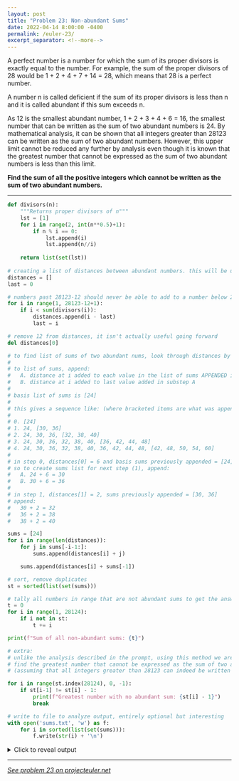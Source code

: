 ```yaml
---
layout: post
title: "Problem 23: Non-abundant Sums"
date: 2022-04-14 8:00:00 -0400
permalink: /euler-23/
excerpt_separator: <!--more-->
---
```

A perfect number is a number for which the sum of its proper divisors is exactly equal to the number. For example, the sum of the proper divisors of 28 would be 1 + 2 + 4 + 7 + 14 = 28, which means that 28 is a perfect number.

A number n is called deficient if the sum of its proper divisors is less than n and it is called abundant if this sum exceeds n.

As 12 is the smallest abundant number, 1 + 2 + 3 + 4 + 6 = 16, the smallest number that can be written as the sum of two abundant numbers is 24. By mathematical analysis, it can be shown that all integers greater than 28123 can be written as the sum of two abundant numbers. However, this upper limit cannot be reduced any further by analysis even though it is known that the greatest number that cannot be expressed as the sum of two abundant numbers is less than this limit.

**Find the sum of all the positive integers which cannot be written as the sum of two abundant numbers.**
<!--more-->

***

```py
def divisors(n):
    """Returns proper divisors of n"""
    lst = [1]
    for i in range(2, int(n**0.5)+1):
        if n % i == 0:
            lst.append(i)
            lst.append(n//i)
    
    return list(set(lst))
 
# creating a list of distances between abundant numbers. this will be used to find sums.
distances = []
last = 0

# numbers past 28123-12 should never be able to add to a number below 28123
for i in range(1, 28123-12+1):
    if i < sum(divisors(i)):
        distances.append(i - last)
        last = i

# remove 12 from distances, it isn't actually useful going forward
del distances[0]

# to find list of sums of two abundant nums, look through distances by index i
#
# to list of sums, append:
#   A. distance at i added to each value in the list of sums APPENDED in step i-1
#   B. distance at i added to last value added in substep A
#
# basis list of sums is [24]
#
# this gives a sequence like: (where bracketed items are what was appended in previous step)
#
# 0. [24]
# 1. 24, [30, 36]
# 2. 24, 30, 36, [32, 38, 40]
# 3. 24, 30, 36, 32, 38, 40, [36, 42, 44, 48]
# 4. 24, 30, 36, 32, 38, 40, 36, 42, 44, 48, [42, 48, 50, 54, 60]
#
# in step 0, distances[0] = 6 and basis sums previously appended = [24]
# so to create sums list for next step (1), append:
#   A. 24 + 6 = 30
#   B. 30 + 6 = 36
#
# in step 1, distances[1] = 2, sums previously appended = [30, 36]
# append:
#   30 + 2 = 32
#   36 + 2 = 38
#   38 + 2 = 40

sums = [24]
for i in range(len(distances)):
    for j in sums[-i-1:]:
        sums.append(distances[i] + j)

    sums.append(distances[i] + sums[-1])

# sort, remove duplicates
st = sorted(list(set(sums)))

# tally all numbers in range that are not abundant sums to get the answer
t = 0
for i in range(1, 28124):
    if i not in st:
        t += i

print(f"Sum of all non-abundant sums: {t}")

# extra:
# unlike the analysis described in the prompt, using this method we are able to
# find the greatest number that cannot be expressed as the sum of two abundant numbers.
# (assuming that all integers greater than 28123 can indeed be written as sums like the question states.)

for i in range(st.index(28124), 0, -1):
    if st[i-1] != st[i] - 1:
        print(f"Greatest number with no abundant sum: {st[i] - 1}")
        break

# write to file to analyze output, entirely optional but interesting
with open('sums.txt', 'w') as f:
    for i in sorted(list(set(sums))):
        f.write(str(i) + '\n')
```

<details> 
<summary>Click to reveal output</summary>
<pre><code>Sum of all non-abundant sums: 4179871
Greatest number with no abundant sum: 20161
</code></pre>
</details>  

***

*[See problem 23 on projecteuler.net](https://projecteuler.net/problem=23)*